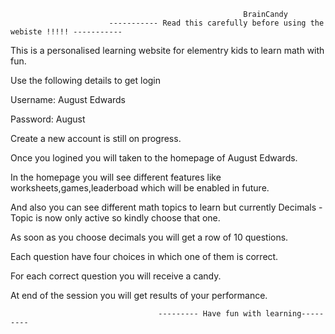                                                         BrainCandy
                          ----------- Read this carefully before using the webiste !!!!! -----------

This is a personalised learning website for elementry kids to learn math with fun.

Use the following details to get login

Username: August Edwards

Password: August
	 
Create a new account is still on progress.

Once you logined you will taken to the homepage of August Edwards.

In the homepage you will see different features like worksheets,games,leaderboad which will be enabled in future.

And also you can see different math topics to learn but currently Decimals - Topic is now only active so kindly choose that one.

As soon as you choose decimals you will get a row of 10 questions.

Each question have four choices in which one of them is correct.

For each correct question you will receive a candy.

At end of the session you will get results of your performance.

                                     --------- Have fun with learning---------
